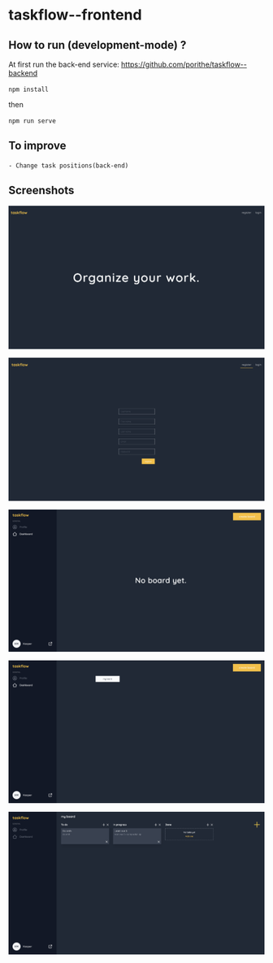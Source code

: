 # taskflow--frontend

## How to run (development-mode) ?

At first run the back-end service: https://github.com/porithe/taskflow--backend

`npm install`

then

`npm run serve`


## To improve

    - Change task positions(back-end) 

## Screenshots

![Alt text](./screens/home.png "home screen")

![Alt text](./screens/register.png "register screen")

![Alt text](./screens/createboard.png "create board screen")

![Alt text](./screens/boardcreated.png "board created screen")

![Alt text](./screens/tasks.png "tasks screen")


